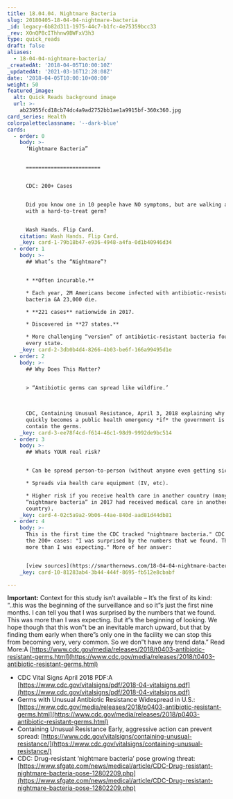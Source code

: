 ```yaml
---
title: 18.04.04. Nightmare Bacteria
slug: 20180405-18-04-04-nightmare-bacteria
_id: legacy-6b82d311-1975-44c7-b1fc-4e75359bcc33
_rev: XOnQP8cIThhnw9BWFxV3h3
type: quick_reads
draft: false
aliases:
  - 18-04-04-nightmare-bacteria/
_createdAt: '2018-04-05T10:00:10Z'
_updatedAt: '2021-03-16T12:28:08Z'
date: '2018-04-05T10:00:10+00:00'
weight: 50
featured_image:
  alt: Quick Reads background image
  url: >-
    ab23955fcd18cb74dc4a9ad2752bb1ae1a9915bf-360x360.jpg
card_series: Health
colorpaletteclassname: '--dark-blue'
cards:
  - order: 0
    body: >-
      ‘Nightmare Bacteria”


      ========================


      CDC: 200+ Cases


      Did you know one in 10 people have NO symptoms, but are walking around
      with a hard-to-treat germ?


      Wash Hands. Flip Card.
    citation: Wash Hands. Flip Card.
    _key: card-1-79b18b47-e936-4948-a4fa-0d1b40946d34
  - order: 1
    body: >-
      ## What’s the “Nightmare”?


      * **Often incurable.**

      * Each year, 2M Americans become infected with antibiotic-resistant
      bacteria &A 23,000 die.

      * **221 cases** nationwide in 2017.

      * Discovered in **27 states.**

      * More challenging “version” of antibiotic-resistant bacteria found in
      every state.
    _key: card-2-3db0b4d4-8266-4b03-be6f-166a99495d1e
  - order: 2
    body: >-
      ## Why Does This Matter?


      > “Antibiotic germs can spread like wildfire.’  
        
        
        
      CDC, Containing Unusual Resistance, April 3, 2018 explaining why it could
      quickly becomes a public health emergency *if* the government is unable to
      contain the germs.
    _key: card-3-ee78f4cd-f614-46c1-98d9-9992de9bc514
  - order: 3
    body: >-
      ## Whats YOUR real risk?


      * Can be spread person-to-person (without anyone even getting sick).

      * Spreads via health care equipment (IV, etc).

      * Higher risk if you receive health care in another country (many with
      “nightmare bacteria” in 2017 had received medical care in another
      country).
    _key: card-4-02c5a9a2-9b06-44ae-840d-aad81d44db81
  - order: 4
    body: >-
      This is the first time the CDC tracked "nightmare bacteria." CDC Dir. on
      the 200+ cases: "I was surprised by the numbers that we found. This was
      more than I was expecting." More of her answer:


      [view sources](https://smarthernews.com/18-04-04-nightmare-bacteria/)
    _key: card-10-81283ab4-3b44-444f-8695-fb512e8cbabf

---
```

**Important:** Context for this study isn’t available – It’s the first of its kind: “..this was the beginning of the surveillance and so it”s just the first nine months. I can tell you that I was surprised by the numbers that we found. This was more than I was expecting. But it”s the beginning of looking. We hope though that this won”t be an inevitable march upward, but that by finding them early when there”s only one in the facility we can stop this from becoming very, very common. So we don”t have any trend data.” Read More:A [https://www.cdc.gov/media/releases/2018/t0403-antibiotic-resistant-germs.html](https://www.cdc.gov/media/releases/2018/t0403-antibiotic-resistant-germs.html)

* CDC Vital Signs April 2018 PDF:A [https://www.cdc.gov/vitalsigns/pdf/2018-04-vitalsigns.pdf](https://www.cdc.gov/vitalsigns/pdf/2018-04-vitalsigns.pdf)
* Germs with Unusual Antibiotic Resistance Widespread in U.S.: [https://www.cdc.gov/media/releases/2018/p0403-antibiotic-resistant-germs.html](https://www.cdc.gov/media/releases/2018/p0403-antibiotic-resistant-germs.html)
* Containing Unusual Resistance Early, aggressive action can prevent spread: [https://www.cdc.gov/vitalsigns/containing-unusual-resistance/](https://www.cdc.gov/vitalsigns/containing-unusual-resistance/)
* CDC: Drug-resistant ‘nightmare bacteria’ pose growing threat: [https://www.sfgate.com/news/medical/article/CDC-Drug-resistant-nightmare-bacteria-pose-12802209.php](https://www.sfgate.com/news/medical/article/CDC-Drug-resistant-nightmare-bacteria-pose-12802209.php)
